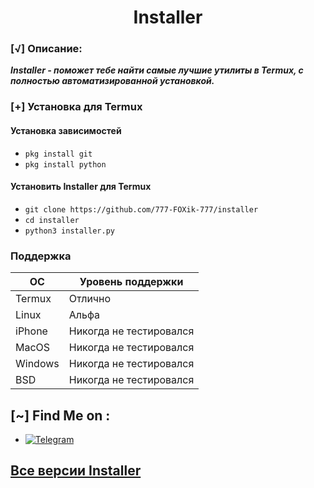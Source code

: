 <h1 align="center">Installer</h1>


### [√] Описание:

***Installer - поможет тебе найти самые лучшие утилиты в Termux,
с полностью автоматизированной установкой.***

### [+] Установка для Termux

#### Установка зависимостей

 - ```pkg install git```
 - ```pkg install python``` 

#### Установить Installer для Termux

 - `git clone https://github.com/777-FOXik-777/installer`
 - `cd installer`
 - `python3 installer.py`

### Поддержка

ОС         | Уровень поддержки
-----------|--------------
Termux     | Отлично
Linux      | Альфа
iPhone     | Никогда не тестировался
MacOS      | Никогда не тестировался
Windows    | Никогда не тестировался
BSD        | Никогда не тестировался

## [~] Find Me on :

- [![Telegram](https://img.shields.io/badge/Telegram-SYPEXHACK-indigo?style=for-the-badge&logo=telegram)](https://t.me/+1MZLhFv1sMJjZmFi)


 ## [Все версии Installer](https://github.com/777-FOXik-777/installer/releases)

